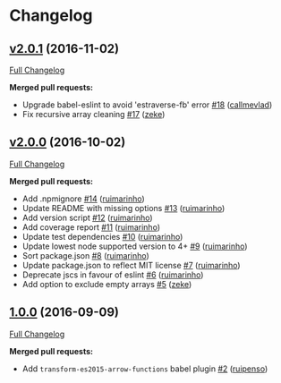 # Changelog

## [v2.0.1](https://github.com/seegno/clean-deep/tree/v2.0.1) (2016-11-02)
[Full Changelog](https://github.com/seegno/clean-deep/compare/v2.0.0...v2.0.1)

**Merged pull requests:**

- Upgrade babel-eslint to avoid 'estraverse-fb' error [\#18](https://github.com/seegno/clean-deep/pull/18) ([callmevlad](https://github.com/callmevlad))
- Fix recursive array cleaning [\#17](https://github.com/seegno/clean-deep/pull/17) ([zeke](https://github.com/zeke))

## [v2.0.0](https://github.com/seegno/clean-deep/tree/v2.0.0) (2016-10-02)
[Full Changelog](https://github.com/seegno/clean-deep/compare/1.0.0...v2.0.0)

**Merged pull requests:**

- Add .npmignore [\#14](https://github.com/seegno/clean-deep/pull/14) ([ruimarinho](https://github.com/ruimarinho))
- Update README with missing options [\#13](https://github.com/seegno/clean-deep/pull/13) ([ruimarinho](https://github.com/ruimarinho))
- Add version script [\#12](https://github.com/seegno/clean-deep/pull/12) ([ruimarinho](https://github.com/ruimarinho))
- Add coverage report [\#11](https://github.com/seegno/clean-deep/pull/11) ([ruimarinho](https://github.com/ruimarinho))
- Update test dependencies [\#10](https://github.com/seegno/clean-deep/pull/10) ([ruimarinho](https://github.com/ruimarinho))
- Update lowest node supported version to 4+ [\#9](https://github.com/seegno/clean-deep/pull/9) ([ruimarinho](https://github.com/ruimarinho))
- Sort package.json [\#8](https://github.com/seegno/clean-deep/pull/8) ([ruimarinho](https://github.com/ruimarinho))
- Update package.json to reflect MIT license [\#7](https://github.com/seegno/clean-deep/pull/7) ([ruimarinho](https://github.com/ruimarinho))
- Deprecate jscs in favour of eslint [\#6](https://github.com/seegno/clean-deep/pull/6) ([ruimarinho](https://github.com/ruimarinho))
- Add option to exclude empty arrays [\#5](https://github.com/seegno/clean-deep/pull/5) ([zeke](https://github.com/zeke))

## [1.0.0](https://github.com/seegno/clean-deep/tree/1.0.0) (2016-09-09)
[Full Changelog](https://github.com/seegno/clean-deep/compare/0.0.1...1.0.0)

**Merged pull requests:**

- Add `transform-es2015-arrow-functions` babel plugin [\#2](https://github.com/seegno/clean-deep/pull/2) ([ruipenso](https://github.com/ruipenso))

